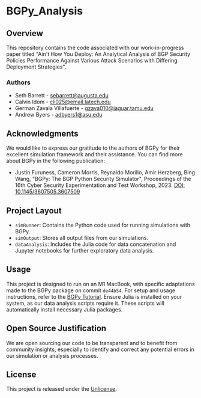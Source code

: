 # BGPy_Analysis

## Overview
This repository contains the code associated with our work-in-progress paper titled "Ain't How You Deploy: An Analytical Analysis of BGP Security Policies Performance Against Various Attack Scenarios with Differing Deployment Strategies".

### Authors
- Seth Barrett - [sebarrett@augusta.edu](mailto:sebarrett@augusta.edu)
- Calvin Idom - [cli025@email.latech.edu](mailto:cli025@email.latech.edu)
- German Zavala Villafuerte - [gzava010@jaguar.tamu.edu](mailto:gzava010@jaguar.tamu.edu)
- Andrew Byers - [adbyers1@asu.edu](mailto:adbyers1@asu.edu)

## Acknowledgments
We would like to express our gratitude to the authors of BGPy for their excellent simulation framework and their assistance. You can find more about BGPy in the following publication:

- Justin Furuness, Cameron Morris, Reynaldo Morillo, Amir Herzberg, Bing Wang, "BGPy: The BGP Python Security Simulator", Proceedings of the 16th Cyber Security Experimentation and Test Workshop, 2023. [DOI: 10.1145/3607505.3607509](https://doi.org/10.1145/3607505.3607509)

## Project Layout
- `simRunner`: Contains the Python code used for running simulations with BGPy.
- `simOutput`: Stores all output files from our simulations.
- `dataAnalysis`: Includes the Julia code for data concatenation and Jupyter notebooks for further exploratory data analysis.

## Usage
This project is designed to run on an M1 MacBook, with specific adaptations made to the BGPy package on commit `de44b54`. For setup and usage instructions, refer to the [BGPy Tutorial](https://github.com/jfuruness/bgpy_pkg/wiki/Tutorial). Ensure Julia is installed on your system, as our data analysis scripts require it. These scripts will automatically install necessary Julia packages.

## Open Source Justification
We are open sourcing our code to be transparent and to benefit from community insights, especially to identify and correct any potential errors in our simulation or analysis processes.

## License
This project is released under the [Unlicense](https://unlicense.org/).
